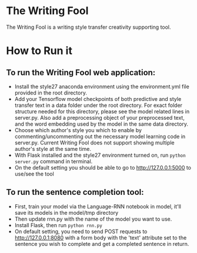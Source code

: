 # The Writing Fool

The Writing Fool is a writing style transfer creativity supporting tool. 

# How to Run it

## To run the Writing Fool web application:

* Install the style27 anaconda environment using the environment.yml file provided in the root directory.
* Add your Tensorflow model checkpoints of both predictive and style transfer text in a data folder under the root directory. 
For exact folder structure needed for this directory, please see the model related lines in server.py. 
Also add a preprocessing object of your preprocessed text, and the word embedding used by
the model in the same data directory.
* Choose which author's style you which to enable by commenting/uncommenting out the necessary model learning code in server.py. 
Current Writing Fool does not support showing multiple author's style at the same time.
* With Flask installed and the style27 environment turned on, run `python server.py` command in terminal.
* On the default setting you should be able to go to http://127.0.0.1:5000 to use/see the tool

## To run the sentence completion tool:
* First, train your model via the Language-RNN notebook in model, it'll save its models in the model/tmp directory
* Then update rnn.py with the name of the model you want to use. 
* Install Flask, then run `python rnn.py`
* On default setting, you need to send POST requests to http://127.0.0.1:8080 with a form body with the 'text' attribute
set to the sentence you wish to complete and get a completed sentence in return. 

  